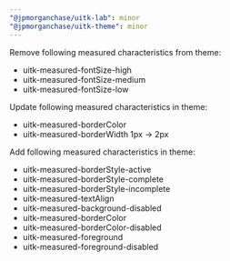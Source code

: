```yaml
---
"@jpmorganchase/uitk-lab": minor
"@jpmorganchase/uitk-theme": minor
---
```


Remove following measured characteristics from theme:
- uitk-measured-fontSize-high
- uitk-measured-fontSize-medium
- uitk-measured-fontSize-low

Update following measured characteristics in theme:
- uitk-measured-borderColor
- uitk-measured-borderWidth 1px -> 2px

Add following measured characteristics in theme:
- uitk-measured-borderStyle-active
- uitk-measured-borderStyle-complete
- uitk-measured-borderStyle-incomplete
- uitk-measured-textAlign
- uitk-measured-background-disabled
- uitk-measured-borderColor
- uitk-measured-borderColor-disabled
- uitk-measured-foreground
- uitk-measured-foreground-disabled


